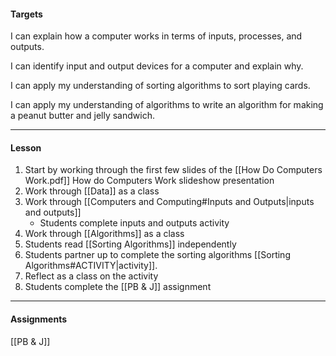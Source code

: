 #### Targets

I can explain how a computer works in terms of inputs, processes, and outputs.

I can identify input and output devices for a computer and explain why.

I can apply my understanding of sorting algorithms to sort playing cards.

I can apply my understanding of algorithms to write an algorithm for making a peanut butter and jelly sandwich. 

---
#### Lesson

1. Start by working through the first few slides of   the [[How Do Computers Work.pdf]] How do Computers Work slideshow presentation
2. Work through [[Data]] as a class
3. Work through [[Computers and Computing#Inputs and Outputs|inputs and outputs]]
	* Students complete inputs and outputs activity
4. Work through [[Algorithms]] as a class
5. Students read [[Sorting Algorithms]] independently
6. Students partner up to complete the sorting algorithms [[Sorting Algorithms#<span style="color 7b6cd9; border 2px solid 7b6cd9; padding 3px">ACTIVITY</span>|activity]].
7. Reflect as a class on the activity
8. Students complete the [[PB & J]] assignment

---
#### Assignments

[[PB & J]]
 
 
